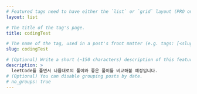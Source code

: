 ```yaml
---
# Featured tags need to have either the `list` or `grid` layout (PRO only).
layout: list

# The title of the tag's page.
title: codingTest

# The name of the tag, used in a post's front matter (e.g. tags: [<slug>]).
slug: codingTest

# (Optional) Write a short (~150 characters) description of this featured tag.
description: >
  leetCode를 풀면서 나름대로의 풀이와 좋은 풀이를 비교해볼 예정입니다.
# (Optional) You can disable grouping posts by date.
# no_groups: true
---
```

